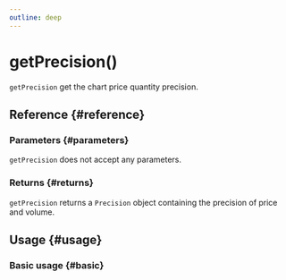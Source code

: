```yaml
---
outline: deep
---
```


# getPrecision()
`getPrecision` get the chart price quantity precision.

## Reference {#reference}
<!--@include: @/@views/api/references/instance/getPrecision.md-->

### Parameters {#parameters}
`getPrecision` does not accept any parameters.

### Returns {#returns}
`getPrecision` returns a `Precision` object containing the precision of price and volume.

## Usage {#usage}
<script setup>
import GetPrecision from '../../../@views/api/samples/getPrecision/index.vue'
</script>

### Basic usage {#basic}
<GetPrecision/>